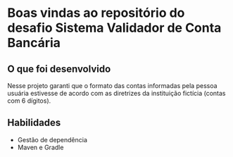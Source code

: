 # Boas vindas ao repositório do desafio Sistema Validador de Conta Bancária

## O que foi desenvolvido

Nesse projeto garanti que o formato das contas informadas pela pessoa usuária estivesse de acordo com as diretrizes da instituição fictícia (contas com 6 dígitos).

## Habilidades

* Gestão de dependência
* Maven e Gradle
